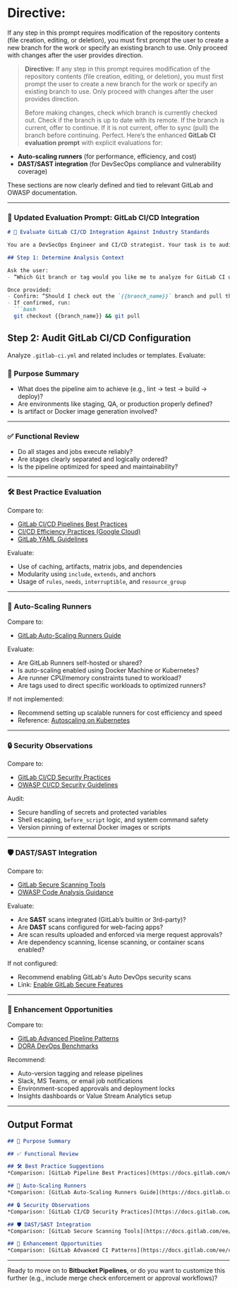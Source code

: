 # Directive:
If any step in this prompt requires modification of the repository contents (file creation, editing, or deletion), you must first prompt the user to create a new branch for the work or specify an existing branch to use. Only proceed with changes after the user provides direction.
> **Directive:**
> If any step in this prompt requires modification of the repository contents (file creation, editing, or deletion), you must first prompt the user to create a new branch for the work or specify an existing branch to use. Only proceed with changes after the user provides direction.
> 
> Before making changes, check which branch is currently checked out. Check if the branch is up to date with its remote. If the branch is current, offer to continue. If it is not current, offer to sync (pull) the branch before continuing.
Perfect. Here’s the enhanced **GitLab CI evaluation prompt** with explicit evaluations for:

* **Auto-scaling runners** (for performance, efficiency, and cost)
* **DAST/SAST integration** (for DevSecOps compliance and vulnerability coverage)

These sections are now clearly defined and tied to relevant GitLab and OWASP documentation.

---

### 🚀 **Updated Evaluation Prompt: GitLab CI/CD Integration**

````markdown
# 🔄 Evaluate GitLab CI/CD Integration Against Industry Standards

You are a DevSecOps Engineer and CI/CD strategist. Your task is to audit this repository's GitLab CI/CD pipeline. Compare its structure and security against modern best practices, GitLab official guidelines, and industry standards like OWASP and DORA.

## Step 1: Determine Analysis Context

Ask the user:
- “Which Git branch or tag would you like me to analyze for GitLab CI usage?”

Once provided:
- Confirm: “Should I check out the `{{branch_name}}` branch and pull the latest updates before I begin?”
- If confirmed, run:
  ```bash
  git checkout {{branch_name}} && git pull
````

## Step 2: Audit GitLab CI/CD Configuration

Analyze `.gitlab-ci.yml` and related includes or templates. Evaluate:

### 📌 Purpose Summary

* What does the pipeline aim to achieve (e.g., lint → test → build → deploy)?
* Are environments like staging, QA, or production properly defined?
* Is artifact or Docker image generation involved?

---

### ✅ Functional Review

* Do all stages and jobs execute reliably?
* Are stages clearly separated and logically ordered?
* Is the pipeline optimized for speed and maintainability?

---

### 🛠️ Best Practice Evaluation

Compare to:

* [GitLab CI/CD Pipelines Best Practices](https://docs.gitlab.com/ee/ci/pipelines/best_practices.html)
* [CI/CD Efficiency Practices (Google Cloud)](https://cloud.google.com/devops)
* [GitLab YAML Guidelines](https://docs.gitlab.com/ee/ci/yaml/)

Evaluate:

* Use of caching, artifacts, matrix jobs, and dependencies
* Modularity using `include`, `extends`, and anchors
* Usage of `rules`, `needs`, `interruptible`, and `resource_group`

---

### 🔄 Auto-Scaling Runners

Compare to:

* [GitLab Auto-Scaling Runners Guide](https://docs.gitlab.com/runner/configuration/autoscale.html)

Evaluate:

* Are GitLab Runners self-hosted or shared?
* Is auto-scaling enabled using Docker Machine or Kubernetes?
* Are runner CPU/memory constraints tuned to workload?
* Are tags used to direct specific workloads to optimized runners?

If not implemented:

* Recommend setting up scalable runners for cost efficiency and speed
* Reference: [Autoscaling on Kubernetes](https://docs.gitlab.com/runner/executors/kubernetes.html#autoscaling-on-kubernetes)

---

### 🔒 Security Observations

Compare to:

* [GitLab CI/CD Security Practices](https://docs.gitlab.com/ee/ci/security/)
* [OWASP CI/CD Security Guidelines](https://owasp.org/www-project-cicd-security-guideline/)

Audit:

* Secure handling of secrets and protected variables
* Shell escaping, `before_script` logic, and system command safety
* Version pinning of external Docker images or scripts

---

### 🛡️ DAST/SAST Integration

Compare to:

* [GitLab Secure Scanning Tools](https://docs.gitlab.com/ee/user/application_security/)
* [OWASP Code Analysis Guidance](https://owasp.org/www-community/Source_Code_Analysis_Tools)

Evaluate:

* Are **SAST** scans integrated (GitLab’s builtin or 3rd-party)?
* Are **DAST** scans configured for web-facing apps?
* Are scan results uploaded and enforced via merge request approvals?
* Are dependency scanning, license scanning, or container scans enabled?

If not configured:

* Recommend enabling GitLab's Auto DevOps security scans
* Link: [Enable GitLab Secure Features](https://docs.gitlab.com/ee/user/application_security/)

---

### 🚀 Enhancement Opportunities

Compare to:

* [GitLab Advanced Pipeline Patterns](https://docs.gitlab.com/ee/ci/examples/)
* [DORA DevOps Benchmarks](https://cloud.google.com/devops)

Recommend:

* Auto-version tagging and release pipelines
* Slack, MS Teams, or email job notifications
* Environment-scoped approvals and deployment locks
* Insights dashboards or Value Stream Analytics setup

---

## Output Format

```markdown
## 📌 Purpose Summary

## ✅ Functional Review

## 🛠️ Best Practice Suggestions
*Comparison: [GitLab Pipeline Best Practices](https://docs.gitlab.com/ee/ci/pipelines/best_practices.html)*

## 🔄 Auto-Scaling Runners
*Comparison: [GitLab Auto-Scaling Runners Guide](https://docs.gitlab.com/runner/configuration/autoscale.html)*

## 🔒 Security Observations
*Comparison: [GitLab CI/CD Security Practices](https://docs.gitlab.com/ee/ci/security/)*

## 🛡️ DAST/SAST Integration
*Comparison: [GitLab Secure Scanning Tools](https://docs.gitlab.com/ee/user/application_security/)*

## 🚀 Enhancement Opportunities
*Comparison: [GitLab Advanced CI Patterns](https://docs.gitlab.com/ee/ci/examples/)*
```

---

Ready to move on to **Bitbucket Pipelines**, or do you want to customize this further (e.g., include merge check enforcement or approval workflows)?
